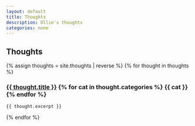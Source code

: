 ```yaml
---
layout: default
title: Thoughts
description: Ollie's thoughts
categories: none
---
```


## Thoughts

{% assign thoughts = site.thoughts | reverse %}
{% for thought in thoughts %}
  <div class="thought">
    <h3>
      <a href="{{ thought.url }}">{{ thought.title }}</a>
      {% for cat in thought.categories %}
        <span class="skill skill-expert">{{ cat }}</span>
      {% endfor %}
    </h3>

    {{ thought.excerpt }}
  </div>
{% endfor %}

